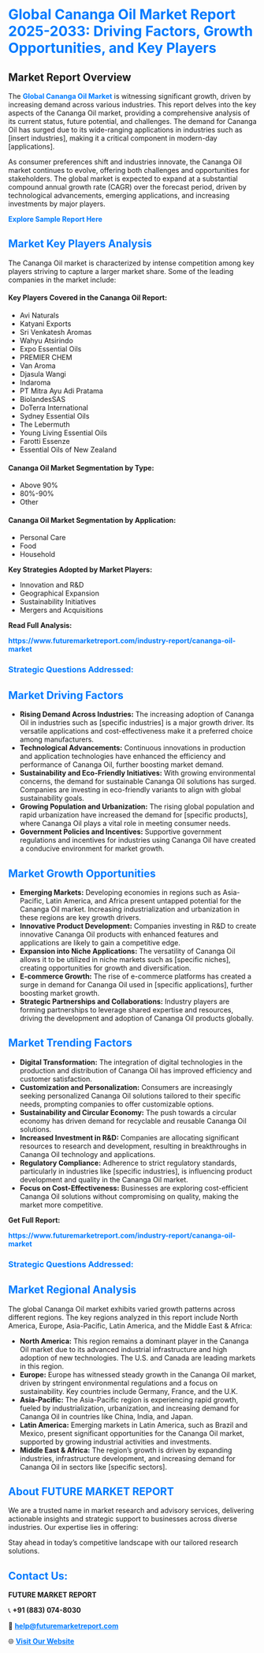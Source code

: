 <h1 style="color: #007BFF;">Global Cananga Oil Market Report 2025-2033: Driving Factors, Growth Opportunities, and Key Players</h1>

<section id="overview">
<h2>Market Report Overview</h2>
<p>The <a href="https://www.futuremarketreport.com/industry-report/cananga-oil-market" style="color: #007BFF; text-decoration: none;"><strong>Global Cananga Oil Market</strong></a> is witnessing significant growth, driven by increasing demand across various industries. This report delves into the key aspects of the Cananga Oil market, providing a comprehensive analysis of its current status, future potential, and challenges. The demand for Cananga Oil has surged due to its wide-ranging applications in industries such as [insert industries], making it a critical component in modern-day [applications].</p>
<p>As consumer preferences shift and industries innovate, the Cananga Oil market continues to evolve, offering both challenges and opportunities for stakeholders. The global market is expected to expand at a substantial compound annual growth rate (CAGR) over the forecast period, driven by technological advancements, emerging applications, and increasing investments by major players.</p>
</section>

<section id="overview">
<p><a href="https://www.futuremarketreport.com/request-sample/reportId=49019" style="color: #007BFF; text-decoration: none;"><strong>Explore Sample Report Here</strong></a></p>
</section>

<section id="key-players">
<h2 style="color: #007BFF;">Market Key Players Analysis</h2>
<p>The Cananga Oil market is characterized by intense competition among key players striving to capture a larger market share. Some of the leading companies in the market include:</p>
<h4>Key Players Covered in the Cananga Oil Report:</h4>
<ul><li>Avi Naturals</li><li>Katyani Exports</li><li>Sri Venkatesh Aromas</li><li>Wahyu Atsirindo</li><li>Expo Essential Oils</li><li>PREMIER CHEM</li><li>Van Aroma</li><li>Djasula Wangi</li><li>Indaroma</li><li>PT Mitra Ayu Adi Pratama</li><li>BiolandesSAS</li><li>DoTerra International</li><li>Sydney Essential Oils</li><li>The Lebermuth</li><li>Young Living Essential Oils</li><li>Farotti Essenze</li><li>Essential Oils of New Zealand</li></ul>
<h4>Cananga Oil Market Segmentation by Type:</h4>
<ul><li>Above 90%</li><li>80%-90%</li><li>Other</li></ul>

<h4>Cananga Oil Market Segmentation by Application:</h4>
<ul><li>Personal Care</li><li>Food</li><li>Household</li></ul>
<p><strong>Key Strategies Adopted by Market Players:</strong></p>
<ul>
<li>Innovation and R&D</li>
<li>Geographical Expansion</li>
<li>Sustainability Initiatives</li>
<li>Mergers and Acquisitions</li>
</ul>
</section>

<section>
<p><strong>Read Full Analysis: </strong></p><a href="https://www.futuremarketreport.com/industry-report/cananga-oil-market" style="color: #007BFF; text-decoration: none;"><strong>https://www.futuremarketreport.com/industry-report/cananga-oil-market</strong></a>
<h3 style="color: #007BFF;">Strategic Questions Addressed:</h3>
</section>

<section id="driving-factors">
<h2 style="color: #007BFF;">Market Driving Factors</h2>
<ul>
<li><strong>Rising Demand Across Industries:</strong> The increasing adoption of Cananga Oil in industries such as [specific industries] is a major growth driver. Its versatile applications and cost-effectiveness make it a preferred choice among manufacturers.</li>
<li><strong>Technological Advancements:</strong> Continuous innovations in production and application technologies have enhanced the efficiency and performance of Cananga Oil, further boosting market demand.</li>
<li><strong>Sustainability and Eco-Friendly Initiatives:</strong> With growing environmental concerns, the demand for sustainable Cananga Oil solutions has surged. Companies are investing in eco-friendly variants to align with global sustainability goals.</li>
<li><strong>Growing Population and Urbanization:</strong> The rising global population and rapid urbanization have increased the demand for [specific products], where Cananga Oil plays a vital role in meeting consumer needs.</li>
<li><strong>Government Policies and Incentives:</strong> Supportive government regulations and incentives for industries using Cananga Oil have created a conducive environment for market growth.</li>
</ul>
</section>

<section id="growth-opportunities">
<h2 style="color: #007BFF;">Market Growth Opportunities</h2>
<ul>
<li><strong>Emerging Markets:</strong> Developing economies in regions such as Asia-Pacific, Latin America, and Africa present untapped potential for the Cananga Oil market. Increasing industrialization and urbanization in these regions are key growth drivers.</li>
<li><strong>Innovative Product Development:</strong> Companies investing in R&D to create innovative Cananga Oil products with enhanced features and applications are likely to gain a competitive edge.</li>
<li><strong>Expansion into Niche Applications:</strong> The versatility of Cananga Oil allows it to be utilized in niche markets such as [specific niches], creating opportunities for growth and diversification.</li>
<li><strong>E-commerce Growth:</strong> The rise of e-commerce platforms has created a surge in demand for Cananga Oil used in [specific applications], further boosting market growth.</li>
<li><strong>Strategic Partnerships and Collaborations:</strong> Industry players are forming partnerships to leverage shared expertise and resources, driving the development and adoption of Cananga Oil products globally.</li>
</ul>
</section>

<section id="trending-factors">
<h2 style="color: #007BFF;">Market Trending Factors</h2>
<ul>
<li><strong>Digital Transformation:</strong> The integration of digital technologies in the production and distribution of Cananga Oil has improved efficiency and customer satisfaction.</li>
<li><strong>Customization and Personalization:</strong> Consumers are increasingly seeking personalized Cananga Oil solutions tailored to their specific needs, prompting companies to offer customizable options.</li>
<li><strong>Sustainability and Circular Economy:</strong> The push towards a circular economy has driven demand for recyclable and reusable Cananga Oil solutions.</li>
<li><strong>Increased Investment in R&D:</strong> Companies are allocating significant resources to research and development, resulting in breakthroughs in Cananga Oil technology and applications.</li>
<li><strong>Regulatory Compliance:</strong> Adherence to strict regulatory standards, particularly in industries like [specific industries], is influencing product development and quality in the Cananga Oil market.</li>
<li><strong>Focus on Cost-Effectiveness:</strong> Businesses are exploring cost-efficient Cananga Oil solutions without compromising on quality, making the market more competitive.</li>
</ul>
</section>

<section>
<p><strong>Get Full Report: </strong></p><a href="https://www.futuremarketreport.com/industry-report/cananga-oil-market" style="color: #007BFF; text-decoration: none;"><strong>https://www.futuremarketreport.com/industry-report/cananga-oil-market</strong></a>
<h3 style="color: #007BFF;">Strategic Questions Addressed:</h3>
</section>


<section id="regional-analysis">
<h2 style="color: #007BFF;">Market Regional Analysis</h2>
<p>The global Cananga Oil market exhibits varied growth patterns across different regions. The key regions analyzed in this report include North America, Europe, Asia-Pacific, Latin America, and the Middle East & Africa:</p>
<ul>
<li><strong>North America:</strong> This region remains a dominant player in the Cananga Oil market due to its advanced industrial infrastructure and high adoption of new technologies. The U.S. and Canada are leading markets in this region.</li>
<li><strong>Europe:</strong> Europe has witnessed steady growth in the Cananga Oil market, driven by stringent environmental regulations and a focus on sustainability. Key countries include Germany, France, and the U.K.</li>
<li><strong>Asia-Pacific:</strong> The Asia-Pacific region is experiencing rapid growth, fueled by industrialization, urbanization, and increasing demand for Cananga Oil in countries like China, India, and Japan.</li>
<li><strong>Latin America:</strong> Emerging markets in Latin America, such as Brazil and Mexico, present significant opportunities for the Cananga Oil market, supported by growing industrial activities and investments.</li>
<li><strong>Middle East & Africa:</strong> The region’s growth is driven by expanding industries, infrastructure development, and increasing demand for Cananga Oil in sectors like [specific sectors].</li>
</ul>
</section>

<footer>
<h2 style="color: #007BFF;">About FUTURE MARKET REPORT</h2>
<p>We are a trusted name in market research and advisory services, delivering actionable insights and strategic support to businesses across diverse industries. Our expertise lies in offering:</p>

<p>Stay ahead in today’s competitive landscape with our tailored research solutions.</p>

<h2 style="color: #007BFF;">Contact Us:</h2>
<p><strong>FUTURE MARKET REPORT</strong></p>
<p>📞 <strong>+91 (883) 074-8030</strong></p>
<p>📧 <strong><a href="mailto:help@futuremarketreport.com" style="color: #007BFF;">help@futuremarketreport.com</a></strong></p>
<p>🌐 <strong><a href="https://www.futuremarketreport.com/" style="color: #007BFF;">Visit Our Website</a></strong></p>
</footer>